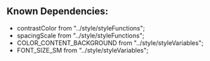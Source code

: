 ## Known Dependencies:
*  contrastColor from "../style/styleFunctions";
*  spacingScale from "../style/styleFunctions";
*  COLOR_CONTENT_BACKGROUND from "../style/styleVariables";
*  FONT_SIZE_SM from "../style/styleVariables";
